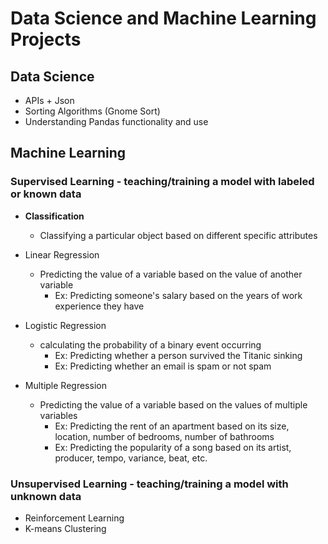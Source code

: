 # Data Science and Machine Learning Projects
## Data Science
- APIs + Json
- Sorting Algorithms (Gnome Sort)
- Understanding Pandas functionality and use

## Machine Learning
### Supervised Learning - teaching/training a model with labeled or known data
- **Classification**
   - Classifying a particular object based on different specific attributes
     
- Linear Regression
    - Predicting the value of a variable based on the value of another variable
        - Ex: Predicting someone's salary based on the years of work experience they have
- Logistic Regression
     -  calculating the probability of a binary event occurring
          - Ex: Predicting whether a person survived the Titanic sinking
          - Ex: Predicting whether an email is spam or not spam
- Multiple Regression
     - Predicting the value of a variable based on the values of multiple variables
          - Ex: Predicting the rent of an apartment based on its size, location, number of bedrooms, number of bathrooms
          - Ex: Predicting the popularity of a song based on its artist, producer, tempo, variance, beat, etc.
### Unsupervised Learning - teaching/training a model with unknown data
- Reinforcement Learning
- K-means Clustering


